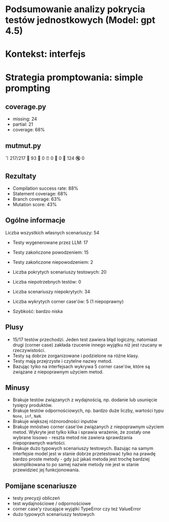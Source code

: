 # Podsumowanie analizy pokrycia testów jednostkowych (Model: gpt 4.5)
# Kontekst: interfejs
# Strategia promptowania: simple prompting

## coverage.py
- missing: 24
- partial: 21
- coverage: 68%

## mutmut.py
⠹ 217/217  🎉 93 🫥 0  ⏰ 0  🤔 0  🙁 124  🔇 0

## Rezultaty
- Compilation success rate: 88%
- Statement coverage: 68%
- Branch coverage: 63%
- Mutation score: 43%

## Ogólne informacje

Liczba wszystkich własnych scenariuszy: 54

- Testy wygenerowane przez LLM: 17
- Testy zakończone powodzeniem: 15
- Testy zakończone niepowodzeniem: 2


- Liczba pokrytych scenariuszy testowych: 20
- Liczba niepotrzebnych testów: 0
- Liczba scenariuszy niepokrytych: 34
- Liczba wykrytych corner case'ów: 5 (1 niepoprawny)
- Szybkość: bardzo niska

## Plusy

- 15/17 testów przechodzi. Jeden test zawiera błąd logiczny, natomiast drugi (corner case) zakłada rzucenie innego wyjątku niż jest rzucany w rzeczywistości.
- Testy są dobrze zorganizowane i podzielone na różne klasy.
- Testy mają przejrzyste i czytelne nazwy metod.
- Bazując tylko na interfejsach wykrywa 5 corner case'ów, które są związane z niepoprawnym użyciem metod.

## Minusy

- Brakuje testów związanych z wydajnością, np. dodanie lub usunięcie tysięcy produktów.
- Brakuje testów odpornościowych, np. bardzo duże liczby, wartości typu `None`, `inf`, `NaN`.
- Brakuje większej różnorodności inputów
- Brakuje mnóstwo corner case'ów związanych z niepoprawnym użyciem metod. Wykryte jest tylko kilka i sprawia wrażenie, że zostały one wybrane losowo - reszta metod nie zawiera sprawdzania niepoprawnych wartości.
- Brakuje dużo typowych scenariuszy testowych. Bazując na samym interfejsie model jest w stanie dobrze przetestować tylko na prawdę bardzo proste metody - gdy już jakaś metoda jest trochę bardziej skomplikowana to po samej nazwie metody nie jest w stanie przewidzieć jej funkcjonowania.

## Pomijane scenariusze

- testy precyzji obliczeń
- test wydajnościowe / odpornościowe
- corner case'y rzucające wyjątki TypeError czy też ValueError
- dużo typowych scenariuszy testowych
